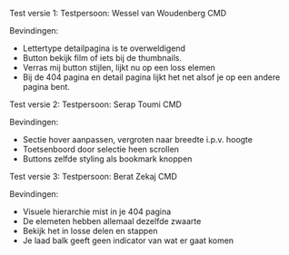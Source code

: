Test versie 1:
Testpersoon: Wessel van Woudenberg CMD

Bevindingen:
-    Lettertype detailpagina is te overweldigend
-    Button bekijk film of iets bij de thumbnails.
-    Verras mij button stijlen, lijkt nu op een loss elemen
-    Bij de 404 pagina en detail pagina lijkt het net alsof je op een andere pagina bent.




Test versie 2:
Testpersoon: Serap Toumi CMD

Bevindingen:
-    Sectie hover aanpassen, vergroten naar breedte i.p.v. hoogte
-    Toetsenboord door selectie heen scrollen
-    Buttons zelfde styling als bookmark knoppen

Test versie 3:
Testpersoon: Berat Zekaj CMD

Bevindingen:
- Visuele hierarchie mist in je 404 pagina
- De elemeten hebben allemaal dezelfde zwaarte
- Bekijk het in losse delen en stappen
- Je laad balk geeft geen indicator van wat er gaat komen
